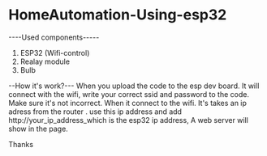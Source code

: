 # HomeAutomation-Using-esp32

----Used components-----
1. ESP32 (Wifi-control)
2. Realay module
3. Bulb

--How it's work?---
When you upload the code to the esp dev board. It will connect with the wifi, write your correct ssid and password to the code. Make sure it's not incorrect. When it connect to the wifi. It's takes an ip adress from the router . use this ip address and add http://your_ip_address_which is the esp32 ip address, A web server will show in the page.


Thanks 
